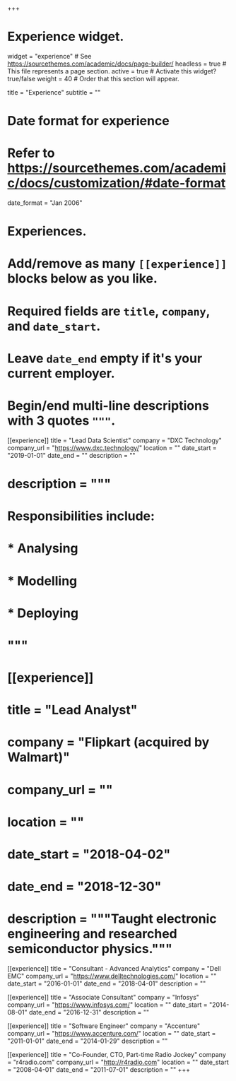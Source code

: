 +++
# Experience widget.
widget = "experience"  # See https://sourcethemes.com/academic/docs/page-builder/
headless = true  # This file represents a page section.
active = true  # Activate this widget? true/false
weight = 40  # Order that this section will appear.

title = "Experience"
subtitle = ""

# Date format for experience
#   Refer to https://sourcethemes.com/academic/docs/customization/#date-format
date_format = "Jan 2006"

# Experiences.
#   Add/remove as many `[[experience]]` blocks below as you like.
#   Required fields are `title`, `company`, and `date_start`.
#   Leave `date_end` empty if it's your current employer.
#   Begin/end multi-line descriptions with 3 quotes `"""`.
[[experience]]
  title = "Lead Data Scientist"
  company = "DXC Technology"
  company_url = "https://www.dxc.technology/"
  location = ""
  date_start = "2019-01-01"
  date_end = ""
  description = ""
#  description = """
#  Responsibilities include:
#  
#  * Analysing
#  * Modelling
#  * Deploying
#  """

# [[experience]]
#  title = "Lead Analyst"
#  company = "Flipkart (acquired by Walmart)"
#  company_url = ""
#  location = ""
#  date_start = "2018-04-02"
#  date_end = "2018-12-30"
#  description = """Taught electronic engineering and researched semiconductor physics."""

[[experience]]
  title = "Consultant - Advanced Analytics"
  company = "Dell EMC"
  company_url = "https://www.delltechnologies.com/"
  location = ""
  date_start = "2016-01-01"
  date_end = "2018-04-01"
  description = ""

[[experience]]
  title = "Associate Consultant"
  company = "Infosys"
  company_url = "https://www.infosys.com/"
  location = ""
  date_start = "2014-08-01"
  date_end = "2016-12-31"
  description = ""

[[experience]]
  title = "Software Engineer"
  company = "Accenture"
  company_url = "https://www.accenture.com/"
  location = ""
  date_start = "2011-01-01"
  date_end = "2014-01-29"
  description = ""

[[experience]]
  title = "Co-Founder, CTO, Part-time Radio Jockey"
  company = "r4radio.com"
  company_url = "http://r4radio.com"
  location = ""
  date_start = "2008-04-01"
  date_end = "2011-07-01"
  description = ""
+++
